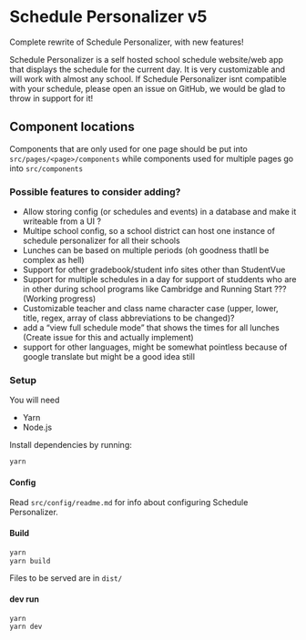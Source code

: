# Schedule Personalizer v5
Complete rewrite of Schedule Personalizer, with new features!

Schedule Personalizer is a self hosted school schedule website/web app that displays the schedule for the current day. It is very customizable and will work with almost any school. If Schedule Personalizer isnt compatible with your schedule, please open an issue on GitHub, we would be glad to throw in support for it!

## Component locations
Components that are only used for one page should be put into `src/pages/<page>/components` while components used for multiple pages go into `src/components`

### Possible features to consider adding?
- Allow storing config (or schedules and events) in a database and make it writeable from a UI ?
- Multipe school config, so a school district can host one instance of schedule personalizer for all their schools
- Lunches can be based on multiple periods (oh goodness thatll be complex as hell)
- Support for other gradebook/student info sites other than StudentVue
- Support for multiple schedules in a day for support of studdents who are in other during school programs like Cambridge and Running Start ??? (Working progress)
- Customizable teacher and class name character case (upper, lower, title, regex, array of class abbreviations to be changed)?
- add a “view full schedule mode” that shows the times for all lunches (Create issue for this and actually implement)
- support for other languages, might be somewhat pointless because of google translate but might be a good idea still

### Setup
You will need
- Yarn
- Node.js

Install dependencies by running:
```bash
yarn
```

#### Config
Read `src/config/readme.md` for info about configuring Schedule Personalizer.

#### Build

```bash
yarn
yarn build
```
Files to be served are in `dist/`

#### dev run
```
yarn
yarn dev
```